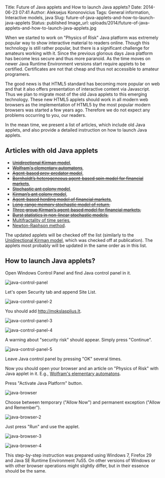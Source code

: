 Title: Future of Java applets and How to launch Java applets?
Date: 2014-06-23 07:41
Author: Aleksejus Kononovicius
Tags: General information, Interactive models, java
Slug: future-of-java-applets-and-how-to-launch-java-applets
Status: published
Image_url: uploads/2014/future-of-java-applets-and-how-to-launch-java-applets.jpg

When we started to work on "Physics of Risk" Java
platform was extremely popular way to show interactive material to
readers online. Though this technology is still rather popular, but
there is a significant challenge for amateurs working with it. Since the
previous glorious days Java platform has become less secure and thus
more paranoid. As the time moves on newer Java Runtime Environment
versions start require applets to be certified. Certificates are not
that cheap and thus not accessible to amateur programers.

The good news is that HTML5 standard has becoming more popular on web
and that it also offers presentation of interactive content via
Javascript. Thus we plan to migrate most of the old Java applets to this
emerging technology. These new HTML5 applets should work in all modern
web browsers as the implementation of HTML5 by the most popular modern
browsers was started a few years ago. Therefore we do not expect any
problems occurring to you, our readers.

In the mean time, we present a list of articles, which include old Java
applets, and also provide a detailed instruction on how to launch Java
applets.<!--more-->

Articles with old Java applets
------------------------------

-   <del>[Unidirectional Kirman
    model]({filename}/articles/2011/unidirectional-kirman-model.md)</del>,
-   <del>[Wolfram's elementary
    automatons]({filename}/articles/2012/wolframs-elementary-automatons.md)</del>,
-   <del>[Agent-based prey-predator
    model]({filename}/articles/2012/agent-based-prey-predator-model.md)</del>,
-   <del>[Bornholdt’s heterogeneous agent-based spin model for financial
    markets]({filename}/articles/2011/bornholdt-model.md)</del>,
-   <del>[Stochastic ant colony
    model]({filename}/articles/2010/stochastic-ant-colony-model.md)</del>,
-   <del>[Kirman’s ant colony
    model]({filename}/articles/2010/kirman-ants.md)</del>,
-   <del>[Agent-based herding model of financial
    markets]({filename}/articles/2011/agent-based-herding-model-financial-markets.md)</del>,
-   <del>[Long-range memory stochastic model of
    return]({filename}/articles/2010/long-range-memory-stochastic-model-return.md),</del>
-   <del>[Three group Kirman’s agent-based model for financial
    markets]({filename}/articles/2011/three-group-kirman-agent-based-model-for-financial-markets.md),</del>
-   <del>[Burst statistics in non-linear stochastic
    models]({filename}/articles/2011/burst-statistics-non-linear-stochastic-models.md),</del>
-   [Multifractality of time series]({filename}/articles/2011/multifractality-time-series.md),
-   [Newton-Raphson method]({filename}/articles/2011/newton-raphson.md).

The updated applets will be checked off the list (similarly to the
[Unidirectional Kirman
model]({filename}/articles/2011/unidirectional-kirman-model.md),
which was checked off at publication). The applets most probably will be
updated in the same order as in this list.

How to launch Java applets?
---------------------------

Open Windows Control Panel and find Java control panel in it.

![java-control-panel]({static}/uploads/2014/java-control-panel.jpg)

Let's open Security tab and append Site List.

![java-control-panel-2]({static}/uploads/2014/java-control-panel-2.jpg)

You should add http://mokslasplius.lt.

![java-control-panel-3]({static}/uploads/2014/java-control-panel-3.jpg)

![java-control-panel-4]({static}/uploads/2014/java-control-panel-4.jpg)

A warning about "security risk" should appear. Simply press "Continue".

![java-control-panel-5]({static}/uploads/2014/java-control-panel-5.jpg)

Leave Java control panel by pressing "OK" several times.

Now you should open your browser and an article on "Physics of Risk"
with Java applet in it. E.g., [Wolfram's elementary
automatons]({filename}/articles/2012/wolframs-elementary-automatons.md).

Press "Activate Java Platform" button.

![java-browser]({static}/uploads/2014/java-browser.jpg)

Choose between temporary ("Allow Now") and permanent exception ("Allow
and Remember").

![java-browser-2]({static}/uploads/2014/future-of-java-applets-and-how-to-launch-java-applets.jpg)

Just press "Run" and use the applet.

![java-browser-3]({static}/uploads/2014/java-browser-3.jpg)

![java-browser-4]({static}/uploads/2014/java-browser-4.jpg)

This step-by-step instruction was prepared using Windows 7, Firefox 29
and Java SE Runtime Environment 7u55. On other versions of Windows or
with other browser operations might slightly differ, but in their
essence should be the same.
